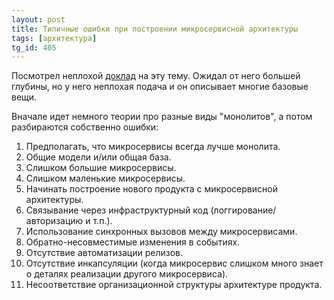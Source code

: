 ```yaml
---
layout: post
title: Типичные ошибки при построении микросервисной архитектуры
tags: [архитектура]
tg_id: 405
---
```

Посмотрел неплохой [доклад](https://www.youtube.com/watch?v=p2GlRToY5HI) на эту тему. Ожидал от него большей глубины, но у него неплохая подача и он описывает многие базовые вещи.

Вначале идет немного теории про разные виды "монолитов", а потом разбираются собственно ошибки:
1. Предполагать, что микросервисы всегда лучше монолита.
2. Общие модели и/или общая база.
3. Слишком большие микросервисы.
4. Слишком маленькие микросервисы.
5. Начинать построение нового продукта с микросервисной архитектуры.
6. Связывание через инфраструктурный код (логгирование/авторизацию и т.п.).
7. Использование синхронных вызовов между микросервисами.
8. Обратно-несовместимые изменения в событиях.
9. Отсутствие автоматизации релизов.
10. Отсутствие инкапсуляции (когда микросервис слишком много знает о деталях реализации другого микросервиса).
11. Несоответствие организационной структуры архитектуре продукта.

